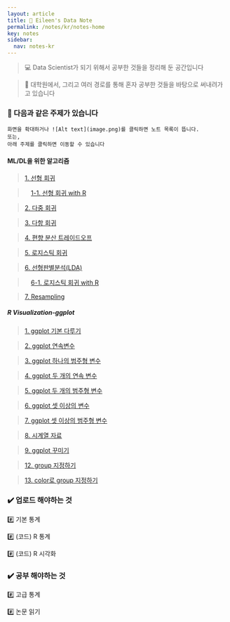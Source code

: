 ```yaml
---
layout: article
title: 📌 Eileen's Data Note
permalink: /notes/kr/notes-home
key: notes
sidebar:
  nav: notes-kr
---
```




> 💻 Data Scientist가 되기 위해서 공부한 것들을 정리해 둔 공간입니다


> 📝 대학원에서, 그리고 여러 경로를 통해 혼자 공부한 것들을 바탕으로 써내려가고 있습니다



### 📖 다음과 같은 주제가 있습니다

```
화면을 확대하거나 ![Alt text](image.png)를 클릭하면 노트 목록이 뜹니다.
또는,
아래 주제를 클릭하면 이동할 수 있습니다
```


#### ML/DL을 위한 알고리즘

>  [1. 선형 회귀](/algorithm/Ch01_linearReg.md) 

>  　[1-1. 선형 회귀 with R](/algorithm/Ch01_linearReg_withR.md)

>  [2. 다중 회귀](/algorithm/Ch02_multipleReg.md) 

>  [3. 다항 회귀](/algorithm/Ch03_poly) 

>  [4. 편향 분산 트레이드오프](/algorithm/Ch04_Bias-Variance-Tradeoff.md)

>  [5. 로지스틱 회귀](/algorithm/Ch05_Rogistic.md)

>  [6. 선형판별분석(LDA)](algorithm/Ch06_LDA.md)

>  　[6-1. 로지스틱 회귀 with R](/algorithm/Ch06_classfications_R.md)

>  [7. Resampling](algorithm/Ch07_resampling_R.md)

        
##### R Visualization-ggplot

> [1. ggplot 기본 다루기](R/Ch01_ggplot_1.md)

> [2. ggplot 연속변수](/R/Ch02_ggplot_2.md)

> [3. ggplot 하나의 범주형 변수](/R/Ch03_ggplot_3.md)

> [4. ggplot 두 개의 연속 변수](/R/Ch04_ggplot_4.md)

> [5. ggplot 두 개의 범주형 변수](/R/Ch05_ggplot_5.md)

> [6. ggplot 셋 이상의 변수](/R/Ch06_ggplot_6.md)

> [7. ggplot 셋 이상의 범주형 변수](/R/Ch07_ggplot_7.md)

> [8. 시계열 자료](/R/Ch08_ggplot_8.md)

> [9. ggplot 꾸미기](/R/Ch09_ggplot_9.md)

> [12. group 지정하기](/R/Ch12_ggplot_12.md)

> [13. color로 group 지정하기](/R/Ch13_ggplot_13.md)



### ✔️ 업로드 해야하는 것
#️⃣ 기본 통계


#️⃣ (코드) R 통계


#️⃣ (코드) R 시각화



### ✔️ 공부 해야하는 것
#️⃣ 고급 통계


#️⃣ 논문 읽기
